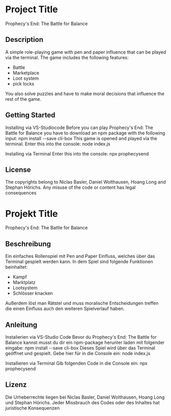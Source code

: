 # Project Title
Prophecy's End: The Battle for Balance

## Description
A simple role-playing game with pen and paper influence that can be played via the terminal. The game includes the following features:

- Battle
- Marketplace
- Loot system
- pick locks

You also solve puzzles and have to make moral decisions that influence the rest of the game.

## Getting Started
Installing via VS-Studiocode
Before you can play Prophecy's End: The Battle for Balance you have to download an npm package with the following input: npm install --save cli-box
This game is opened and played via the terminal. Enter this into the console: node index.js

Installing via Terminal
Enter this into the console: npx prophecysend

## License
The copyrights belong to Niclas Basler, Daniel Wolthausen, Hoang Long and Stephan Hörichs.
Any misuse of the code or content has legal consequences

# Projekt Title
Prophecy's End: The Battle for Balance

## Beschreibung
Ein einfaches Rollenspiel mit Pen and Paper Einfluss, welches über das Terminal gespielt werden kann. In dem Spiel sind folgende Funktionen beinhaltet:

- Kampf
- Marktplatz
- Lootsystem
- Schlösser knacken

Außerdem löst man Rätstel und muss moralische Entscheidungen treffen die einen Einfluss auch den weiteren Spielverlauf haben.

## Anleitung
Instalierien via VS-Studio Code
Bevor du Prophecy's End: The Battle for Balance kannst musst du dir ein npm-package herunter laden mit folgender eingabe: npm install --save cli-box
Dieses Spiel wird über das Terminal geöffnet und gespielt. Gebe hier für  in die Console ein: node index.js

Installieren via Terminal
Gib folgenden Code in die Console ein: npx prophecysend


## Lizenz
Die Urheberrechte liegen bei Niclas Basler, Daniel Wolthausen, Hoang Long und Stephan Hörichs.
Jeder Missbrauch des Codes oder des Inhaltes hat juristische Konsequenzen
